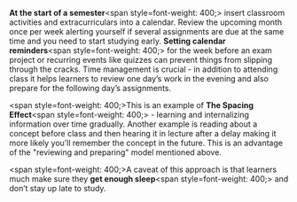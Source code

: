 **At the start of a semester**<span style=font-weight: 400;> insert classroom activities and extracurriculars into a calendar. Review the upcoming month once per week alerting yourself if several assignments are due at the same time and you need to start studying early. </span>**Setting calendar reminders**<span style=font-weight: 400;> for the week before an exam project or recurring events like quizzes can prevent things from slipping through the cracks. Time management is crucial - in addition to attending class it helps learners to review one day’s work in the evening and also prepare for the following day’s assignments.</span>

<span style=font-weight: 400;>This is an example of </span>**The Spacing Effect**<span style=font-weight: 400;> - learning and internalizing information over time gradually. Another example is reading about a concept before class and then hearing it in lecture after a delay making it more likely you’ll remember the concept in the future. This is an advantage of the "reviewing and preparing" model mentioned above.</span>

<span style=font-weight: 400;>A caveat of this approach is that learners much make sure they </span>**get enough sleep**<span style=font-weight: 400;> and don’t stay up late to study.</span>